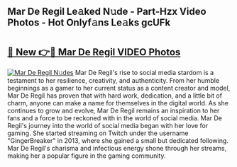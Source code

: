 ## Mar De Regil Le𝚊ked N𝚞de - Part-Hzx Video Photos - Hot Onlyf𝚊ns Le𝚊ks gcUFk

# <h2><a href="http://ac5027.deff.icu/?id=Mar+De+Regil">🔗 New 👉🔴 Mar De Regil VIDEO Photos</a></h2>

[![Mar De Regil N𝚞des](https://i.imgur.com/rIISA9y.gif)](http://ac5027.deff.icu/?id=Mar+De+Regil)
Mar De Regil's rise to social media stardom is a testament to her resilience, creativity, and authenticity. From her humble beginnings as a gamer to her current status as a content creator and model, Mar De Regil has proven that with hard work, dedication, and a little bit of charm, anyone can make a name for themselves in the digital world. As she continues to grow and evolve, Mar De Regil remains an inspiration to her fans and a force to be reckoned with in the world of social media. Mar De Regil's journey into the world of social media began with her love for gaming. She started streaming on Twitch under the username "GingerBreaker" in 2013, where she gained a small but dedicated following. Mar De Regil's charisma and infectious energy shone through her streams, making her a popular figure in the gaming community.
